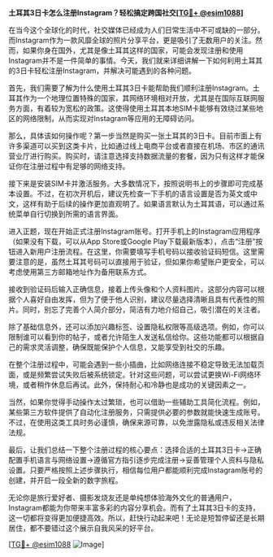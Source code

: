 **土耳其3日卡怎么注册Instagram？轻松搞定跨国社交[[TG💪+ @esim1088](https://t.me/s/esim1088)]**

在当今这个全球化的时代，社交媒体已经成为人们日常生活中不可或缺的一部分。而Instagram作为一款风靡全球的照片分享平台，更是吸引了无数用户的关注。然而，如果你身在国外，尤其是像土耳其这样的国家，可能会发现注册和使用Instagram并不是一件简单的事情。今天，我们就来详细讲解一下如何利用土耳其的3日卡轻松注册Instagram，并解决可能遇到的各种问题。

首先，我们需要了解为什么使用土耳其3日卡能帮助我们顺利注册Instagram。土耳其作为一个地理位置特殊的国家，其网络环境相对开放，尤其是在国际互联网服务方面，有着较为宽松的政策。这使得使用土耳其本地SIM卡能够有效绕过某些地区的网络限制，从而实现对Instagram等应用的无障碍访问。

那么，具体该如何操作呢？第一步当然是购买一张土耳其的3日卡。目前市面上有许多渠道可以买到这类卡片，比如通过线上电商平台或者直接在机场、市区的通讯营业厅进行购买。购买时，请注意选择支持数据流量的套餐，因为只有这样才能保证你在注册过程中有足够的网络支持。

接下来是安装SIM卡并激活服务。大多数情况下，按照说明书上的步骤即可完成基本设置。不过，在初次开机后，建议先检查一下手机的语言设置是否为英文或中文，这样有助于后续的操作更加直观明了。如果语言默认为土耳其语，可以通过系统菜单自行切换到所需的语言界面。

进入正题，现在开始正式注册Instagram账号。打开手机上的Instagram应用程序（如果没有下载，可以从App Store或Google Play下载最新版本），点击“注册”按钮进入新用户注册流程。在这里，你需要填写手机号码以接收验证码短信。这里需要注意的是，虽然土耳其号码可以直接用于验证，但如果你希望账户更安全，可以考虑使用第三方邮箱地址作为备用联系方式。

接收到验证码后输入正确信息，接着上传头像和个人资料图片。这部分内容可以根据个人喜好自由发挥，但为了便于他人识别，建议尽量选择清晰且具有代表性的照片。同时，别忘了完善个人简介部分，简洁有力地介绍自己，吸引潜在的关注者。

除了基础信息外，还可以添加兴趣标签、设置隐私权限等高级选项。例如，你可以限制谁可以看到你的帖子，或者允许陌生人发送私信给你。这些功能都可以根据自己的需求灵活调整，确保既能保护个人信息，又能享受到社交的乐趣。

在整个注册过程中，可能会遇到一些小插曲，比如网络连接不稳定导致无法加载页面，或是频繁尝试失败后被系统锁定。针对这些问题，可以尝试更换Wi-Fi网络环境，或者稍作休息后再试。此外，保持耐心和冷静也是成功的关键因素之一。

当然，如果你觉得手动操作太过繁琐，也可以借助一些辅助工具简化流程。例如，某些第三方软件提供了自动化注册服务，只需提供必要的参数就能快速生成账号。不过，在使用这类工具时务必谨慎，确保来源可靠，以免泄露隐私或违反相关法律法规。

最后，让我们总结一下整个注册过程的核心要点：选择合适的土耳其3日卡→正确配置手机语言与网络设置→遵循官方指引逐步完成注册→妥善管理个人资料与隐私设置。只要严格按照上述步骤执行，相信每位用户都能顺利完成Instagram账号的创建，并开启一段全新的数字旅程。

无论你是旅行爱好者、摄影发烧友还是单纯想体验海外文化的普通用户，Instagram都能为你带来丰富多彩的内容分享机会。而有了土耳其3日卡的支持，这一切都将变得更加便捷高效。所以，赶快行动起来吧！无论是短暂停留还是长期居住，都不要错过这个展示自我风采的好平台。

[[TG💪+ @esim1088](https://t.me/s/esim1088) ![Image](https://i.postimg.cc/4NQfJmqS/Snipaste-2025-05-13-00-14-12.png)]